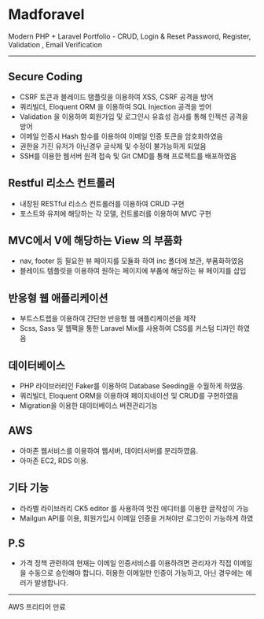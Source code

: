 # Madforavel
Modern PHP + Laravel Portfolio - CRUD, Login &amp; Reset Password, Register, Validation , Email Verification

---------------------------------------

## Secure Coding
* CSRF 토큰과 블레이드 탬플릿을 이용하여 XSS, CSRF 공격을 방어
* 쿼리빌더, Eloquent ORM 을 이용하여 SQL Injection 공격을 방어
* Validation 을 이용하여 회원가입 및 로그인시 유효성 검사를 통해 인젝션 공격을 방어
* 이메일 인증시 Hash 함수를 이용하여 이메일 인증 토큰을 암호화하였음
* 권한을 가진 유저가 아닌경우 글삭제 및 수정이 불가능하게 되었음
* SSH를 이용한 웹서버 원격 접속 및 Git CMD를 통해 프로젝트를 배포하였음

## Restful 리소스 컨트롤러
* 내장된 RESTful 리소스 컨트롤러를 이용하여 CRUD 구현
* 포스트와 유저에 해당하는 각 모델, 컨트롤러를 이용하여 MVC 구현

## MVC에서 V에 해당하는 View 의 부품화
* nav, footer 등 필요한 뷰 페이지를 모듈화 하여 inc 폴더에 보관, 부품화하였음
* 블레이드 템플릿을 이용하여 원하는 페이지에 부품에 해당하는 뷰 페이지를 삽입

## 반응형 웹 애플리케이션
* 부트스트랩을 이용하여 간단한 반응형 웹 애플리케이션을 제작
* Scss, Sass 및 웹팩을 통한 Laravel Mix를 사용하여 CSS를 커스텀 디자인 하였음

## 데이터베이스
* PHP 라이브러리인 Faker를 이용하여 Database Seeding을 수월하게 하였음.
* 쿼리빌더, Eloquent ORM을 이용하여 페이지네이션 및 CRUD를 구현하였음
* Migration을 이용한 데이터베이스 버젼관리기능

## AWS
* 아마존 웹서비스를 이용하여 웹서버, 데이터서버를 분리하였음.
* 아마존 EC2, RDS 이용.

## 기타 기능
* 라라벨 라이브러리 CK5 editor 를 사용하여 멋진 에디터를 이용한 글작성이 가능
* Mailgun API를 이용, 회원가입시 이메일 인증을 거쳐야만 로그인이 가능하게 하였

## P.S
* 가격 정책 관련하여 현재는 이메일 인증서비스를 이용하려면 관리자가 직접 이메일을 수동으로 승인해야 합니다.
  허용한 이메일만 인증이 가능하고, 아닌 경우에는 에러가 발생합니다.
  
  
------------
AWS 프리티어 만료
